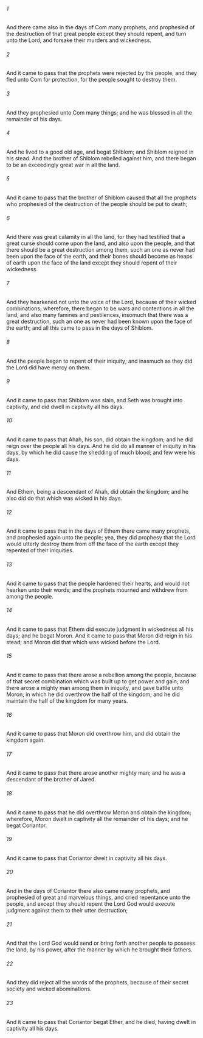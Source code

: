 ###### 1
And there came also in the days of Com many prophets, and prophesied of the destruction of that great people except they should repent, and turn unto the Lord, and forsake their murders and wickedness.

###### 2
And it came to pass that the prophets were rejected by the people, and they fled unto Com for protection, for the people sought to destroy them.

###### 3
And they prophesied unto Com many things; and he was blessed in all the remainder of his days.

###### 4
And he lived to a good old age, and begat Shiblom; and Shiblom reigned in his stead. And the brother of Shiblom rebelled against him, and there began to be an exceedingly great war in all the land.

###### 5
And it came to pass that the brother of Shiblom caused that all the prophets who prophesied of the destruction of the people should be put to death;

###### 6
And there was great calamity in all the land, for they had testified that a great curse should come upon the land, and also upon the people, and that there should be a great destruction among them, such an one as never had been upon the face of the earth, and their bones should become as heaps of earth upon the face of the land except they should repent of their wickedness.

###### 7
And they hearkened not unto the voice of the Lord, because of their wicked combinations; wherefore, there began to be wars and contentions in all the land, and also many famines and pestilences, insomuch that there was a great destruction, such an one as never had been known upon the face of the earth; and all this came to pass in the days of Shiblom.

###### 8
And the people began to repent of their iniquity; and inasmuch as they did the Lord did have mercy on them.

###### 9
And it came to pass that Shiblom was slain, and Seth was brought into captivity, and did dwell in captivity all his days.

###### 10
And it came to pass that Ahah, his son, did obtain the kingdom; and he did reign over the people all his days. And he did do all manner of iniquity in his days, by which he did cause the shedding of much blood; and few were his days.

###### 11
And Ethem, being a descendant of Ahah, did obtain the kingdom; and he also did do that which was wicked in his days.

###### 12
And it came to pass that in the days of Ethem there came many prophets, and prophesied again unto the people; yea, they did prophesy that the Lord would utterly destroy them from off the face of the earth except they repented of their iniquities.

###### 13
And it came to pass that the people hardened their hearts, and would not hearken unto their words; and the prophets mourned and withdrew from among the people.

###### 14
And it came to pass that Ethem did execute judgment in wickedness all his days; and he begat Moron. And it came to pass that Moron did reign in his stead; and Moron did that which was wicked before the Lord.

###### 15
And it came to pass that there arose a rebellion among the people, because of that secret combination which was built up to get power and gain; and there arose a mighty man among them in iniquity, and gave battle unto Moron, in which he did overthrow the half of the kingdom; and he did maintain the half of the kingdom for many years.

###### 16
And it came to pass that Moron did overthrow him, and did obtain the kingdom again.

###### 17
And it came to pass that there arose another mighty man; and he was a descendant of the brother of Jared.

###### 18
And it came to pass that he did overthrow Moron and obtain the kingdom; wherefore, Moron dwelt in captivity all the remainder of his days; and he begat Coriantor.

###### 19
And it came to pass that Coriantor dwelt in captivity all his days.

###### 20
And in the days of Coriantor there also came many prophets, and prophesied of great and marvelous things, and cried repentance unto the people, and except they should repent the Lord God would execute judgment against them to their utter destruction;

###### 21
And that the Lord God would send or bring forth another people to possess the land, by his power, after the manner by which he brought their fathers.

###### 22
And they did reject all the words of the prophets, because of their secret society and wicked abominations.

###### 23
And it came to pass that Coriantor begat Ether, and he died, having dwelt in captivity all his days.

